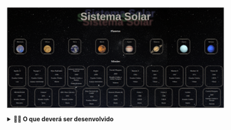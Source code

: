 ![Screenshot](public/examples/telaprincipal.png)

<details>
  <summary><strong>👨‍💻 O que deverá ser desenvolvido</strong></summary><br />

        TESTE

</details>
